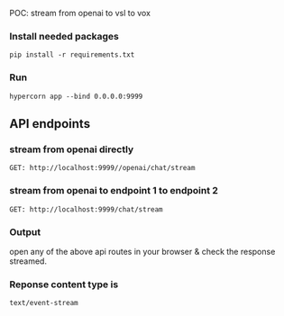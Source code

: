 POC: stream from openai to vsl to vox

### Install needed packages

```
pip install -r requirements.txt
```

### Run

```
hypercorn app --bind 0.0.0.0:9999
```

## API endpoints

### stream from openai directly

```
GET: http://localhost:9999//openai/chat/stream
```

### stream from openai to endpoint 1 to endpoint 2

```
GET: http://localhost:9999/chat/stream
```

### Output

open any of the above api routes in your browser & check the response streamed.
### Reponse content type is
~~~ 
text/event-stream 
~~~

